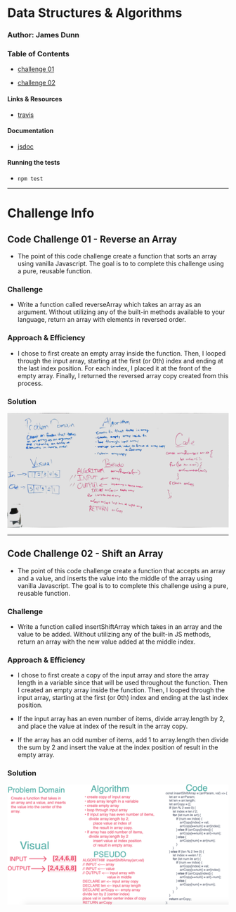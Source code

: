 # Data Structures & Algorithms

### Author: James Dunn

### Table of Contents
* [challenge 01](https://github.com/james-401-advanced-javascript/data-structures-and-algorithms/pull/2)

* [challenge 02](https://github.com/james-401-advanced-javascript/data-structures-and-algorithms/pull/3)

#### Links & Resources
* [travis](https://www.travis-ci.com/james-401-advanced-javascript/data-structures-and-algorithms)

#### Documentation
* [jsdoc](https://cf-401-dsaa.herokuapp.com/docs/)

#### Running the tests
* `npm test`

****
# Challenge Info
## Code Challenge 01 - Reverse an Array
* The point of this code challenge create a function that sorts an array using vanilla Javascript. The goal is to to complete this challenge using a pure, reusable function.

### Challenge
* Write a function called reverseArray which takes an array as an argument. Without utilizing any of the built-in methods available to your language, return an array with elements in reversed order.

### Approach & Efficiency
* I chose to first create an empty array inside the function. Then, I looped through the input array, starting at the first (or 0th) index and ending at the last index position. For each index, I placed it at the front of the empty array. Finally, I returned the reversed array copy created from this process.

### Solution
![Whiteboard Solution](./assets/array-reverse.jpg)

****
## Code Challenge 02 - Shift an Array
* The point of this code challenge create a function that accepts an array and a value, and inserts the value into the middle of the array using vanilla Javascript. The goal is to to complete this challenge using a pure, reusable function.

### Challenge
* Write a function called insertShiftArray which takes in an array and the value to be added. Without utilizing any of the built-in JS methods, return an array with the new value added at the middle index.

### Approach & Efficiency
* I chose to first create a copy of the input array and store the array length in a variable since that will be used throughout the function. Then I created an empty array inside the function. Then, I looped through the input array, starting at the first (or 0th) index and ending at the last index position. 

* If the input array has an even number of items, divide array.length by 2, and place the value at index of the result in the array copy.

 * If the array has an odd number of items, add 1 to array.length then divide the sum by 2 and insert the value at the index position of result in the empty array.

### Solution
![Whiteboard Solution](./assets/array-shift.png)

